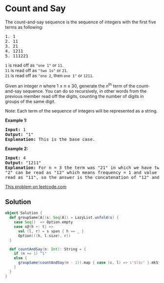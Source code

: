 # Count and Say

<p>The count-and-say sequence is the sequence of integers with the first five terms as following:</p>
<pre>
1. 1
2. 11
3. 21
4. 1211
5. 111221
</pre>
<p><code>1</code> is read off as <code>&quot;one 1&quot;</code> or <code>11</code>.<br />
<code>11</code> is read off as <code>&quot;two 1s&quot;</code> or <code>21</code>.<br />
<code>21</code> is read off as <code>&quot;one 2</code>, then <code>one 1&quot;</code> or <code>1211</code>.</p>

<p>Given an integer <i>n</i>&nbsp;where 1 &le; <em>n</em> &le; 30, generate the
<i>n</i><sup>th</sup> term of the count-and-say sequence. You can do so
recursively, in other words from the previous member&nbsp;read off the digits,
counting the number of digits in groups of the same digit.</p>

<p>Note: Each term of the sequence of integers will be represented as a string.</p>

<p><b>Example 1:</b></p>
<pre>
<b>Input:</b> 1
<b>Output:</b> &quot;1&quot;
<b>Explanation:</b> This is the base case.
</pre>

<p><b>Example 2:</b></p>
<pre>
<b>Input:</b> 4
<b>Output:</b> &quot;1211&quot;
<b>Explanation:</b> For n = 3 the term was &quot;21&quot; in which we have two groups &quot;2&quot; and &quot;1&quot;,
&quot;2&quot; can be read as &quot;12&quot; which means frequency = 1 and value = 2, the same way &quot;1&quot; is
read as &quot;11&quot;, so the answer is the concatenation of &quot;12&quot; and &quot;11&quot; which is &quot;1211&quot;.
</pre>

[This problem on leetcode.com](https://leetcode.com/problems/count-and-say/)

## Solution

```scala
object Solution {
  def groupSame[A](s: Seq[A]) = LazyList.unfold(s) {
    case Seq()  => Option.empty
    case s@(h +: t) =>
      val (l, r) = s span { h == _ }
      Option(((h, l.size), r))
  }

  def countAndSay(n: Int): String = {
    if (n == 1) "1"
    else {
      groupSame(countAndSay(n - 1)).map { case (c, l) => s"$l$c" }.mkString
    }
  }
}
```
